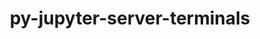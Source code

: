 ---
title: "py-jupyter-server-terminals"
layout: cache
categories: [package, develop-2024-06-16]
meta: {"versions": ["0.4.4"], "compilers": ["gcc@=11.1.0", "gcc@=11.4.0", "gcc@=9.4.0", "oneapi@=2024.0.0"], "oss": ["ubuntu20.04", "ubuntu22.04"], "platforms": ["linux"], "targets": ["neoverse_v1", "neoverse_v2", "ppc64le", "x86_64_v3"], "stacks": ["data-vis-sdk", "e4s", "e4s-neoverse-v2", "e4s-neoverse_v1", "e4s-oneapi", "e4s-power", "root"], "num_specs": 6, "num_specs_by_stack": {"e4s-neoverse-v2": 1, "root": 6, "e4s-neoverse_v1": 1, "e4s-power": 1, "e4s-oneapi": 1, "e4s": 1, "data-vis-sdk": 1}}
spec_details: [{"hash": "hcywzgddcyclb4k2igr5s662lrbgo2al", "compiler": "gcc@=11.4.0", "versions": ["0.4.4"], "os": "ubuntu22.04", "platform": "linux", "target": "neoverse_v2", "variants": ["build_system=python_pip"], "stacks": ["e4s-neoverse-v2", "root"], "size": "-", "tarball": "https://binaries.spack.io/develop-2024-06-16/build_cache/linux-ubuntu22.04-neoverse_v2/gcc-11.4.0/py-jupyter-server-terminals-0.4.4/linux-ubuntu22.04-neoverse_v2-gcc-11.4.0-py-jupyter-server-terminals-0.4.4-hcywzgddcyclb4k2igr5s662lrbgo2al.spack"}, {"hash": "qxoyzevgauhu635fni5sztcx2x2jlpwt", "compiler": "gcc@=11.4.0", "versions": ["0.4.4"], "os": "ubuntu22.04", "platform": "linux", "target": "neoverse_v1", "variants": ["build_system=python_pip"], "stacks": ["e4s-neoverse_v1", "root"], "size": "-", "tarball": "https://binaries.spack.io/develop-2024-06-16/build_cache/linux-ubuntu22.04-neoverse_v1/gcc-11.4.0/py-jupyter-server-terminals-0.4.4/linux-ubuntu22.04-neoverse_v1-gcc-11.4.0-py-jupyter-server-terminals-0.4.4-qxoyzevgauhu635fni5sztcx2x2jlpwt.spack"}, {"hash": "l2vejlfefryol56boiby7qzmzm4hmcwa", "compiler": "gcc@=9.4.0", "versions": ["0.4.4"], "os": "ubuntu20.04", "platform": "linux", "target": "ppc64le", "variants": ["build_system=python_pip"], "stacks": ["root", "e4s-power"], "size": "-", "tarball": "https://binaries.spack.io/develop-2024-06-16/build_cache/linux-ubuntu20.04-ppc64le/gcc-9.4.0/py-jupyter-server-terminals-0.4.4/linux-ubuntu20.04-ppc64le-gcc-9.4.0-py-jupyter-server-terminals-0.4.4-l2vejlfefryol56boiby7qzmzm4hmcwa.spack"}, {"hash": "c72tewozpmcj3bwqy6nikgsq6eybiubp", "compiler": "oneapi@=2024.0.0", "versions": ["0.4.4"], "os": "ubuntu22.04", "platform": "linux", "target": "x86_64_v3", "variants": ["build_system=python_pip"], "stacks": ["e4s-oneapi", "root"], "size": "-", "tarball": "https://binaries.spack.io/develop-2024-06-16/build_cache/linux-ubuntu22.04-x86_64_v3/oneapi-2024.0.0/py-jupyter-server-terminals-0.4.4/linux-ubuntu22.04-x86_64_v3-oneapi-2024.0.0-py-jupyter-server-terminals-0.4.4-c72tewozpmcj3bwqy6nikgsq6eybiubp.spack"}, {"hash": "it7o5zpymudqo6wdwrgj73bdnnqtf5hu", "compiler": "gcc@=11.4.0", "versions": ["0.4.4"], "os": "ubuntu22.04", "platform": "linux", "target": "x86_64_v3", "variants": ["build_system=python_pip"], "stacks": ["root", "e4s"], "size": "-", "tarball": "https://binaries.spack.io/develop-2024-06-16/build_cache/linux-ubuntu22.04-x86_64_v3/gcc-11.4.0/py-jupyter-server-terminals-0.4.4/linux-ubuntu22.04-x86_64_v3-gcc-11.4.0-py-jupyter-server-terminals-0.4.4-it7o5zpymudqo6wdwrgj73bdnnqtf5hu.spack"}, {"hash": "p7bid7kgmsk547hadzayb5weortsfei5", "compiler": "gcc@=11.1.0", "versions": ["0.4.4"], "os": "ubuntu20.04", "platform": "linux", "target": "x86_64_v3", "variants": ["build_system=python_pip"], "stacks": ["root", "data-vis-sdk"], "size": "-", "tarball": "https://binaries.spack.io/develop-2024-06-16/build_cache/linux-ubuntu20.04-x86_64_v3/gcc-11.1.0/py-jupyter-server-terminals-0.4.4/linux-ubuntu20.04-x86_64_v3-gcc-11.1.0-py-jupyter-server-terminals-0.4.4-p7bid7kgmsk547hadzayb5weortsfei5.spack"}]
---